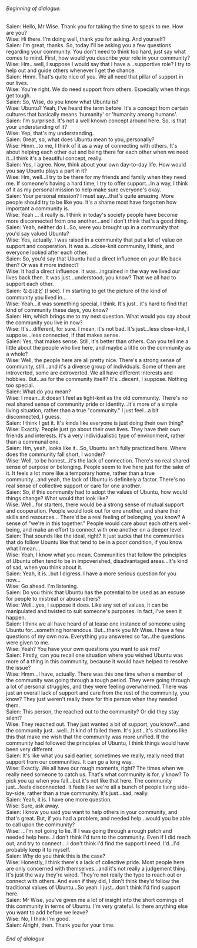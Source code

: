 <html>
<body>

<h6>Beginning of dialogue.</h6>
<p>Saien: Hello, Mr Wise. Thank you for taking the time to speak to me. How are you?
<br>Wise: Hi there. I'm doing well, thank you for asking. And yourself?
<br>Saien: I'm great, thanks. So, today I'll be asking you a few questions regarding your community. You don't need to think too hard, just say what comes to mind. First, how would you describe your role in your community?
<br>Wise: Hm...well, I suppose I would say that I have a...supportive role? I try to help out and guide others whenever I get the chance.
<br>Saien: Hmm. That's quite nice of you. We all need that pillar of support in our lives.
<br>Wise: You're right. We do need support from others. Especially when things get tough.
<br>Saien: So, Wise, do you know what Ubuntu is?
<br>Wise: Ubuntu? Yeah, I've heard the term before. It's a concept from certain cultures that basically means 'humanity' or 'humanity among humans'.
<br>Saien: I'm surprised. It's not a well known concept around here. So, is that your understanding of it?
<br>Wise: Yep, that's my understanding.
<br>Saien: Great, so, what does Ubuntu mean to you, personally?
<br>Wise: Hmm...to me, I think of it as a way of connecting with others. It's about helping each other out and being there for each other when we need it...I think it's a beautiful concept, really.
<br>Saien: Yes, I agree. Now, think about your own day-to-day life. How would you say Ubuntu plays a part in it?
<br>Wise: Hm, well...I try to be there for my friends and family when they need me. If someone's having a hard time, I try to offer support...In a way, I think of it as my personal mission to help make sure everyone's okay.
<br>Saien: Your personal mission? I must say...that's quite amazing. More people should try to be like you. It's a shame most have forgotten how important a community is.
<br>Wise: Yeah ... it really is. I think in today's society people have become more disconnected from one another...and I don't think that's a good thing.
<br>Saien: Yeah, neither do I...So, were you brought up in a community that you'd say valued Ubuntu?
<br>Wise: Yes, actually. I was raised in a community that put a lot of value on support and cooperation. It was a...close-knit community, I think, and everyone looked after each other.
<br>Saien: So, you'd say that Ubuntu had a direct influence on your life back then? Or was it more indirect?
<br>Wise: It had a direct influence. It was...ingrained in the way we lived our lives back then. It was just...understood, you know? That we all had to support each other.
<br>Saien: なるほど (I see). I'm starting to get the picture of the kind of community you lived in...
<br>Wise: Yeah...it was something special, I think. It's just...it's hard to find that kind of community these days, you know?
<br>Saien: Hm, which brings me to my next question. What would you say about the community you live in now?
<br>Wise: It's...different, for sure. I mean, it's not bad. It's just...less close-knit, I suppose...less connected, if that makes sense.
<br>Saien: Yes, that makes sense. Still, it's better than others. Can you tell me a little about the people who live here, and maybe a little on the community as a whole?
<br>Wise: Well, the people here are all pretty nice. There's a strong sense of community, still...and it's a diverse group of individuals. Some of them are introverted, some are extroverted. We all have different interests and hobbies. But...as for the community itself? It's...decent, I suppose. Nothing too special.
<br>Saien: What do you mean?
<br>Wise: I mean...it doesn't feel as tight-knit as the old community. There's no real shared sense of community pride or identity...it's more of a simple living situation, rather than a true "community." I just feel...a bit disconnected, I guess.
<br>Saien: I think I get it. It's kinda like everyone is just doing their own thing?
<br>Wise: Exactly. People just go about their own lives. They have their own friends and interests. It's a very individualistic type of environment, rather than a communal one.
<br>Saien: Hm, yeah, looks like it...So, Ubuntu isn't fully practiced here. Where does the community fall short, I wonder?
<br>Wise: Well, to be honest...it's the lack of connection. There's no real shared sense of purpose or belonging. People seem to live here just for the sake of it. It feels a lot more like a temporary home, rather than a true community...and yeah, the lack of Ubuntu is definitely a factor. There's no real sense of collective support or care for one another.
<br>Saien: So, if this community had to adopt the values of Ubuntu, how would things change? What would that look like?
<br>Wise: Well...for starters, there would be a strong sense of mutual support and cooperation. People would look out for one another, and share their skills and resources... There'd be a real feeling of belonging, you know? A sense of "we're in this together." People would care about each others well-being, and make an effort to connect with one another on a deeper level.
<br>Saien: That sounds like the ideal, right? It just sucks that the communities that do follow Ubuntu like that tend to be in a poor condition, if you know what I mean...
<br>Wise: Yeah, I know what you mean. Communities that follow the principles of Ubuntu often tend to be in impoverished, disadvantaged areas...It's kind of sad, when you think about it.
<br>Saien: Yeah, it is...but I digress. I have a more serious question for you now...
<br>Wise: Go ahead. I'm listening.
<br>Saien: Do you think that Ubuntu has the potential to be used as an excuse for people to mistreat or abuse others?
<br>Wise: Well...yes, I suppose it does. Like any set of values, it can be manipulated and twisted to suit someone's purposes. In fact, I've seen it happen.
<br>Saien: I think we all have heard of at lease one instance of someone using Ubuntu for...something horrendous. But...thank you Mr Wise. I have a few questions of my own now. Everything you answered so far...the questions were given to me.
<br>Wise: Yeah? You have your own questions you want to ask me?
<br>Saien: Firstly, can you recall one situation where you wished Ubuntu was more of a thing in this community, because it would have helped to resolve the issue?
<br>Wise: Hmm...I have, actually. There was this one time when a member of the community was going through a tough period. They were going through a lot of personal struggles, and they were feeling overwhelmed. There was just an overall lack of support and care from the rest of the community, you know? They just weren't really there for this person when they needed them.
<br>Saien: This person, the reached out to the community? Or did they stay silent?
<br>Wise: They reached out. They just wanted a bit of support, you know?...and the community just...well...It kind of failed them. It's just...it's situations like this that make me wish that the community was more unified. If the community had followed the principles of Ubuntu, I think things would have been very different.
<br>Saien: It's like what you said earlier, sometimes we really, really need that support from our communities. It can go a long way.
<br>Wise: Exactly. We all have our rough moments, right? The times when we really need someone to catch us. That's what community is for, y'know? To pick you up when you fall...but it's not like that here. The community just...feels disconnected. It feels like we're all a bunch of people living side-by-side, rather than a true community. It's just...sad, really.
<br>Saien: Yeah, it is. I have one more question.
<br>Wise: Sure, ask away.
<br>Saien: I know you said you want to help others in your community, and that's great. But, if you had a problem, and needed help...would you be able to call upon the community?
<br>Wise: ...I'm not going to lie. If I was going through a rough patch and needed help here...I don't think I'd turn to the community. Even if I did reach out, and try to connect....I don't think I'd find the support I need. I'd...I'd probably keep it to myself.
<br>Saien: Why do you think this is the case?
<br>Wise: Honestly, I think there's a lack of collective pride. Most people here are only concerned with themselves...and it's not really a judgement thing. It's just the way they're wired. They're not really the type to reach out or connect with others. And even if they did, I don't think they'd follow the traditional values of Ubuntu...So yeah. I just...don't think I'd find support here.
<br>Saien: Mr Wise, you've given me a lot of insight into the short comings of this community in terms of Ubuntu. I'm very grateful. Is there anything else you want to add before we leave?
<br>Wise: No, I think I'm good.
<br>Saien: Alright, then. Thank you for your time.</p>
<h6>End of dialogue</h6>

</body>
</html>
